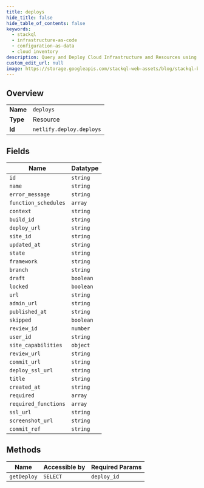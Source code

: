 ```yaml
---
title: deploys
hide_title: false
hide_table_of_contents: false
keywords:
  - stackql
  - infrastructure-as-code
  - configuration-as-data
  - cloud inventory
description: Query and Deploy Cloud Infrastructure and Resources using SQL
custom_edit_url: null
image: https://storage.googleapis.com/stackql-web-assets/blog/stackql-blog-post-featured-image.png
---
```

  
    

## Overview
<table><tbody>
<tr><td><b>Name</b></td><td><code>deploys</code></td></tr>
<tr><td><b>Type</b></td><td>Resource</td></tr>
<tr><td><b>Id</b></td><td><code>netlify.deploy.deploys</code></td></tr>
</tbody></table>

## Fields
| Name | Datatype |
| ---- | -------- |
| `id` | `string` |
| `name` | `string` |
| `error_message` | `string` |
| `function_schedules` | `array` |
| `context` | `string` |
| `build_id` | `string` |
| `deploy_url` | `string` |
| `site_id` | `string` |
| `updated_at` | `string` |
| `state` | `string` |
| `framework` | `string` |
| `branch` | `string` |
| `draft` | `boolean` |
| `locked` | `boolean` |
| `url` | `string` |
| `admin_url` | `string` |
| `published_at` | `string` |
| `skipped` | `boolean` |
| `review_id` | `number` |
| `user_id` | `string` |
| `site_capabilities` | `object` |
| `review_url` | `string` |
| `commit_url` | `string` |
| `deploy_ssl_url` | `string` |
| `title` | `string` |
| `created_at` | `string` |
| `required` | `array` |
| `required_functions` | `array` |
| `ssl_url` | `string` |
| `screenshot_url` | `string` |
| `commit_ref` | `string` |
## Methods
| Name | Accessible by | Required Params |
| ---- | ------------- | --------------- |
| `getDeploy` | `SELECT` | `deploy_id` |
